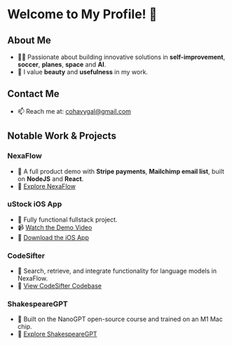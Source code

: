 # Welcome to My Profile! 🌟

## About Me
- 👨‍💻 Passionate about building innovative solutions in **self-improvement**, **soccer**, **planes**, **space** and **AI**.
- 🎨 I value **beauty** and **usefulness** in my work.

## Contact Me
- 📫 Reach me at: [cohavygal@gmail.com](mailto:cohavygal@gmail.com)

## Notable Work & Projects

### NexaFlow
- 🚀 A full product demo with **Stripe payments**, **Mailchimp email list**, built on **NodeJS** and **React**.
- 🔗 [Explore NexaFlow](http://www.mynexaflow.com/)

### uStock iOS App
- 📱 Fully functional fullstack project.
- 📹 [Watch the Demo Video](https://github.com/galcohavy10/galcohavy10/assets/96891588/48429396-a5dd-43a7-bd87-ca4903e56129)
- 🔗 [Download the iOS App](https://apps.apple.com/us/app/ustock/id6448245007)

### CodeSifter
- 🧠 Search, retrieve, and integrate functionality for language models in NexaFlow.
- 🔗 [View CodeSifter Codebase](https://github.com/galcohavy10/CodeSifterPublic)

### ShakespeareGPT
- 🤖 Built on the NanoGPT open-source course and trained on an M1 Mac chip.
- 🔗 [Explore ShakespeareGPT](https://github.com/galcohavy10/NanoGPT)






<!--
**galcohavy10/galcohavy10** is a ✨ _special_ ✨ repository because its `README.md` (this file) appears on your GitHub profile.

Here are some ideas to get you started:


-->
